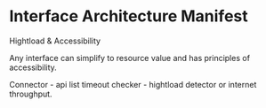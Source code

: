 # Interface Architecture Manifest

Hightload & Accessibility

Any interface can simplify to resource value and has principles of accessibility.


Connector - api list
  timeout checker - hightload detector or internet throughput.





